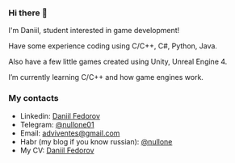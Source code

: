 ### Hi there 👋

I'm Daniil, student interested in game development! 

Have some experience coding using C/C++, C#, Python, Java.

Also have a few little games created using Unity, Unreal Engine 4.

I’m currently learning C/C++ and how game engines work. 

### My contacts
- Linkedin: [Daniil Fedorov](https://www.linkedin.com/in/daniil-fedorov-529749205/)
- Telegram: [@nullone01](https://t.me/nullone01)
- Email: adviventes@gmail.com
- Habr (my blog if you know russian): [@nullone](https://habr.com/ru/users/nullone/)
- My CV: [Daniil Fedorov](https://github.com/NullOne01/NullOne01/blob/master/Daniil_Fedorov_CV_Gamedev.docx)
